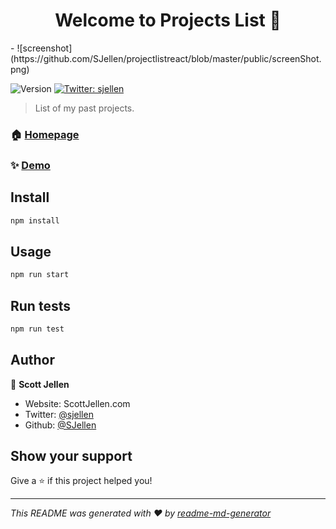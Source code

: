 <h1 align="center">Welcome to Projects List 👋</h1>
-
![screenshot](https://github.com/SJellen/projectlistreact/blob/master/public/screenShot.png)
<p>
  <img alt="Version" src="https://img.shields.io/badge/version-0.1.0-blue.svg?cacheSeconds=2592000" />
  <a href="https://twitter.com/sjellen" target="_blank">
    <img alt="Twitter: sjellen" src="https://img.shields.io/twitter/follow/sjellen.svg?style=social" />
  </a>
</p>

> List of my past projects.

### 🏠 [Homepage](https://dazzling-kirch-84df22.netlify.app/)

### ✨ [Demo](https://dazzling-kirch-84df22.netlify.app/)

## Install

```sh
npm install
```

## Usage

```sh
npm run start
```

## Run tests

```sh
npm run test
```

## Author

👤 **Scott Jellen**

* Website: ScottJellen.com
* Twitter: [@sjellen](https://twitter.com/sjellen)
* Github: [@SJellen](https://github.com/SJellen)

## Show your support

Give a ⭐️ if this project helped you!

***
_This README was generated with ❤️ by [readme-md-generator](https://github.com/kefranabg/readme-md-generator)_
